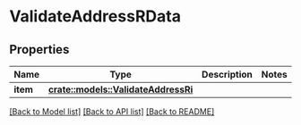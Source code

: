 # ValidateAddressRData

## Properties

Name | Type | Description | Notes
------------ | ------------- | ------------- | -------------
**item** | [**crate::models::ValidateAddressRi**](ValidateAddressRI.md) |  | 

[[Back to Model list]](../README.md#documentation-for-models) [[Back to API list]](../README.md#documentation-for-api-endpoints) [[Back to README]](../README.md)


